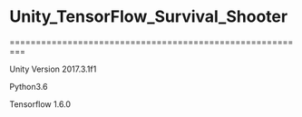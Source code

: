 # Unity_TensorFlow_Survival_Shooter
=========================================================

Unity Version 2017.3.1f1

Python3.6

Tensorflow 1.6.0

